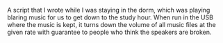 A script that I wrote while I was staying in the dorm, which was playing blaring music for us to get down to the study hour. When run in the USB where the music is kept, it turns down the volume of all music files at the given rate with guarantee to people who think the speakers are broken.

